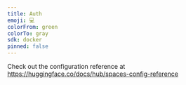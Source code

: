 ```yaml
---
title: Auth
emoji: 💻
colorFrom: green
colorTo: gray
sdk: docker
pinned: false
---
```


Check out the configuration reference at https://huggingface.co/docs/hub/spaces-config-reference

